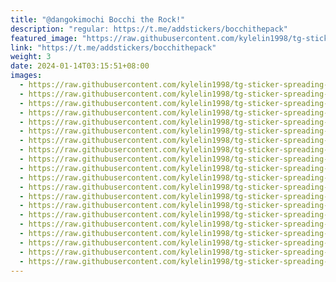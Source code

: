 ```yaml
---
title: "@dangokimochi Bocchi the Rock!"
description: "regular: https://t.me/addstickers/bocchithepack"
featured_image: "https://raw.githubusercontent.com/kylelin1998/tg-sticker-spreading-worldwide-images/main/img/f64f9c52-bbb5-481d-92ac-04defddbb128.jpg"
link: "https://t.me/addstickers/bocchithepack"
weight: 3
date: 2024-01-14T03:15:51+08:00
images:
  - https://raw.githubusercontent.com/kylelin1998/tg-sticker-spreading-worldwide-images/main/img/f64f9c52-bbb5-481d-92ac-04defddbb128.jpg
  - https://raw.githubusercontent.com/kylelin1998/tg-sticker-spreading-worldwide-images/main/img/86345175-1c84-4e14-9384-16eb8150ba93.jpg
  - https://raw.githubusercontent.com/kylelin1998/tg-sticker-spreading-worldwide-images/main/img/1e271897-8fea-4bcc-807b-3fed2a28d6a4.jpg
  - https://raw.githubusercontent.com/kylelin1998/tg-sticker-spreading-worldwide-images/main/img/15496272-e500-4994-924a-1e6b75fc7f87.jpg
  - https://raw.githubusercontent.com/kylelin1998/tg-sticker-spreading-worldwide-images/main/img/39714810-ef59-4d31-852d-7228ce5e2e76.jpg
  - https://raw.githubusercontent.com/kylelin1998/tg-sticker-spreading-worldwide-images/main/img/9621b18f-6b7f-478f-aae9-8296f0df750d.jpg
  - https://raw.githubusercontent.com/kylelin1998/tg-sticker-spreading-worldwide-images/main/img/f64c4d9a-766a-49b8-baad-ead3ce1c787f.jpg
  - https://raw.githubusercontent.com/kylelin1998/tg-sticker-spreading-worldwide-images/main/img/334dc6d1-f06e-43e0-9094-e64007b1a6fa.jpg
  - https://raw.githubusercontent.com/kylelin1998/tg-sticker-spreading-worldwide-images/main/img/f7d1e169-f148-4a36-b8cc-791d32e30062.jpg
  - https://raw.githubusercontent.com/kylelin1998/tg-sticker-spreading-worldwide-images/main/img/962e3fe2-d31d-4c3c-9594-1915ec5da75e.jpg
  - https://raw.githubusercontent.com/kylelin1998/tg-sticker-spreading-worldwide-images/main/img/476a73b0-5462-4aa3-888a-f78a8f1d6878.jpg
  - https://raw.githubusercontent.com/kylelin1998/tg-sticker-spreading-worldwide-images/main/img/641547ae-ac20-44ca-bbba-b48484e57632.jpg
  - https://raw.githubusercontent.com/kylelin1998/tg-sticker-spreading-worldwide-images/main/img/7ba504dc-74e7-4009-9cc9-d2573423191a.jpg
  - https://raw.githubusercontent.com/kylelin1998/tg-sticker-spreading-worldwide-images/main/img/e01304dc-d445-4fdf-95bc-71322abef3ec.jpg
  - https://raw.githubusercontent.com/kylelin1998/tg-sticker-spreading-worldwide-images/main/img/143ac207-7631-45ab-9aa5-3714c406939b.jpg
  - https://raw.githubusercontent.com/kylelin1998/tg-sticker-spreading-worldwide-images/main/img/622498b3-c76b-463c-a5be-87c1e6ac98b3.jpg
  - https://raw.githubusercontent.com/kylelin1998/tg-sticker-spreading-worldwide-images/main/img/2675530a-0427-40a3-89b8-dff2fa823ab5.jpg
  - https://raw.githubusercontent.com/kylelin1998/tg-sticker-spreading-worldwide-images/main/img/25bdf663-63af-4583-b2aa-aba28f86b02c.jpg
  - https://raw.githubusercontent.com/kylelin1998/tg-sticker-spreading-worldwide-images/main/img/d8f195ba-4346-41bc-86c1-8b013696ed67.jpg
  - https://raw.githubusercontent.com/kylelin1998/tg-sticker-spreading-worldwide-images/main/img/19b45d94-5b86-485b-b3cb-e4fac28b6fc7.jpg
---
```

